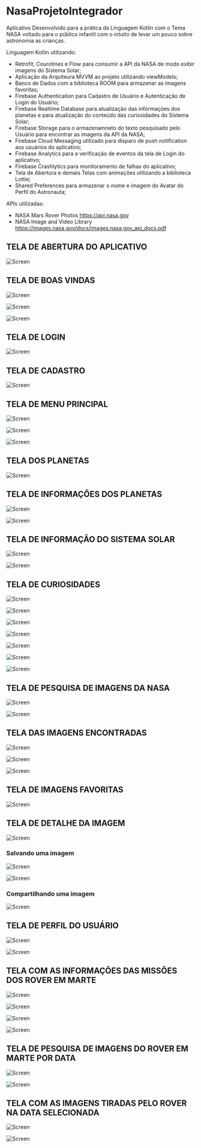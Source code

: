 # NasaProjetoIntegrador
Aplicativo Desenvolvido para a prática da Linguagem Kotlin com o Tema NASA voltado para o público infantil com o intuito de levar um pouco sobre astronomia as crianças. 

Linguagem Kotlin utilizando:
- Retrofit, Courotines e Flow para consumir a API da NASA de modo exibir imagens do Sistema Solar;
- Aplicação da Arquiteura MVVM ao projeto utilizando viewModels;
- Banco de Dados com a biblioteca ROOM para armazenar as imagens favoritas;
- Firebase Authentication para Cadastro de Usuário e Autenticação de Login do Usuário;
- Firebase Realtime Database para atualização das informações dos planetas e para atualização do conteúdo das curiosidades do Sistema Solar;
- Firebase Storage para o armazenamneto do texto pesquisado pelo Usuário para encontrar as imagens da API da NASA;
- Firebase Cloud Messaging utilizado para disparo de push notification aos usuários do aplicativo;
- Firebase Analytics para a verificação de eventos da tela de Login do aplicativo;
- Firebase Crashlytics para monitoramento de falhas do aplicativo;
- Tela de Abertura e demais Telas com animações utilizando a biblioteca Lottie;
- Shared Preferences para armazenar o nome e imagem do Avatar do Perfil do Astronauta; 

APIs utilizadas:
- NASA Mars Rover Photos <https://api.nasa.gov>
- NASA Image and Video Library <https://images.nasa.gov/docs/images.nasa.gov_api_docs.pdf>


## TELA DE ABERTURA DO APLICATIVO

![Screen](screen/01_abertura.png)

## TELA DE BOAS VINDAS

![Screen](screen/02_telas_boas_vindas.png)

![Screen](screen/03_telas_boas_vindas.png)

![Screen](screen/04_telas_boas_vindas.png)

## TELA DE LOGIN

![Screen](screen/05_tela_login.png)

## TELA DE CADASTRO

![Screen](screen/05A_tela_login.png)

## TELA DE MENU PRINCIPAL

![Screen](screen/06_menu_principal.png)

![Screen](screen/07_menu_principal.png)

![Screen](screen/25_menu_rover.jpg)

## TELA DOS PLANETAS

![Screen](screen/08_planetas.png)

## TELA DE INFORMAÇÕES DOS PLANETAS

![Screen](screen/23_detalhe_planeta.jpg)

![Screen](screen/24_detalhe_planeta.jpg)

## TELA DE INFORMAÇÃO DO SISTEMA SOLAR

![Screen](screen/09_sistema_solar.jpg)

![Screen](screen/09A_sistema_solar.jpg)

## TELA DE CURIOSIDADES

![Screen](screen/10_curiosidade.jpg)

![Screen](screen/10A_curiosidades.jpg)

![Screen](screen/10B_curiosidades.jpg)

![Screen](screen/10C_curiosidades.jpg)

![Screen](screen/10D_curiosidades.jpg)

![Screen](screen/10E_curiosidades.jpg)

![Screen](screen/10F_curiosidades.jpg)

## TELA DE PESQUISA DE IMAGENS DA NASA

![Screen](screen/11_pesquisa.png)

![Screen](screen/12_pesquisa.png)

## TELA DAS IMAGENS ENCONTRADAS

![Screen](screen/13_imagens.png)

![Screen](screen/14_imagens.png)

![Screen](screen/19_imagem_favoritada.png)

## TELA DE IMAGENS FAVORITAS

![Screen](screen/15_favoritas.png)

## TELA DE DETALHE DA IMAGEM

![Screen](screen/16_detalhe_imagem.png)

### Salvando uma imagem

![Screen](screen/17_salvar_imagem.png)

![Screen](screen/18_imagem_salva.png)

### Compartilhando uma imagem

![Screen](screen/22_compartilhar.png)

## TELA DE PERFIL DO USUÁRIO

![Screen](screen/20_perfil.png)

![Screen](screen/21_perfil.png)

## TELA COM AS INFORMAÇÕES DAS MISSÕES DOS ROVER EM MARTE

![Screen](screen/26_mission.jpg)

![Screen](screen/27_mission.jpg)

![Screen](screen/28_mission.jpg)

![Screen](screen/29_mission.jpg)

## TELA DE PESQUISA DE IMAGENS DO ROVER EM MARTE POR DATA

![Screen](screen/30_filtro_por_data.jpg)

![Screen](screen/31_data.jpg)

## TELA COM AS IMAGENS TIRADAS PELO ROVER NA DATA SELECIONADA

![Screen](screen/32_imagens.jpg)

![Screen](screen/33_imagens.jpg)